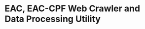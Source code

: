 EAC, EAC-CPF Web Crawler and Data Processing Utility
====================================================

